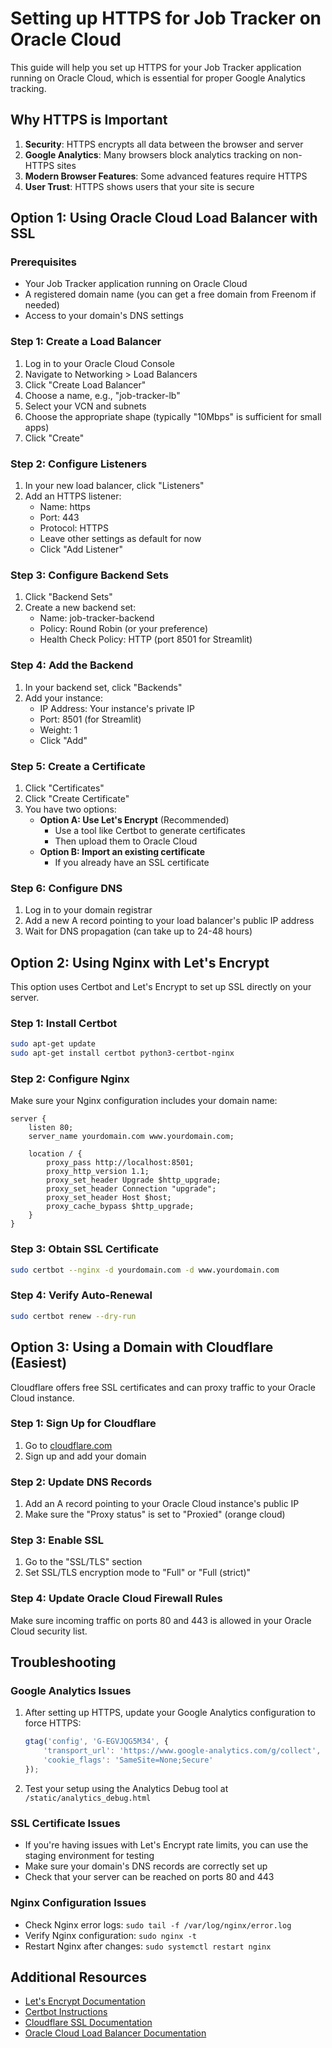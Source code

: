 # Setting up HTTPS for Job Tracker on Oracle Cloud

This guide will help you set up HTTPS for your Job Tracker application running on Oracle Cloud, which is essential for proper Google Analytics tracking.

## Why HTTPS is Important

1. **Security**: HTTPS encrypts all data between the browser and server
2. **Google Analytics**: Many browsers block analytics tracking on non-HTTPS sites
3. **Modern Browser Features**: Some advanced features require HTTPS
4. **User Trust**: HTTPS shows users that your site is secure

## Option 1: Using Oracle Cloud Load Balancer with SSL

### Prerequisites
- Your Job Tracker application running on Oracle Cloud
- A registered domain name (you can get a free domain from Freenom if needed)
- Access to your domain's DNS settings

### Step 1: Create a Load Balancer
1. Log in to your Oracle Cloud Console
2. Navigate to Networking > Load Balancers
3. Click "Create Load Balancer"
4. Choose a name, e.g., "job-tracker-lb"
5. Select your VCN and subnets
6. Choose the appropriate shape (typically "10Mbps" is sufficient for small apps)
7. Click "Create"

### Step 2: Configure Listeners
1. In your new load balancer, click "Listeners"
2. Add an HTTPS listener:
   - Name: https
   - Port: 443
   - Protocol: HTTPS
   - Leave other settings as default for now
   - Click "Add Listener"

### Step 3: Configure Backend Sets
1. Click "Backend Sets"
2. Create a new backend set:
   - Name: job-tracker-backend
   - Policy: Round Robin (or your preference)
   - Health Check Policy: HTTP (port 8501 for Streamlit)

### Step 4: Add the Backend
1. In your backend set, click "Backends"
2. Add your instance:
   - IP Address: Your instance's private IP
   - Port: 8501 (for Streamlit)
   - Weight: 1
   - Click "Add"

### Step 5: Create a Certificate
1. Click "Certificates"
2. Click "Create Certificate"
3. You have two options:
   - **Option A: Use Let's Encrypt** (Recommended)
     - Use a tool like Certbot to generate certificates
     - Then upload them to Oracle Cloud
   - **Option B: Import an existing certificate**
     - If you already have an SSL certificate

### Step 6: Configure DNS
1. Log in to your domain registrar
2. Add a new A record pointing to your load balancer's public IP address
3. Wait for DNS propagation (can take up to 24-48 hours)

## Option 2: Using Nginx with Let's Encrypt

This option uses Certbot and Let's Encrypt to set up SSL directly on your server.

### Step 1: Install Certbot
```bash
sudo apt-get update
sudo apt-get install certbot python3-certbot-nginx
```

### Step 2: Configure Nginx
Make sure your Nginx configuration includes your domain name:

```nginx
server {
    listen 80;
    server_name yourdomain.com www.yourdomain.com;
    
    location / {
        proxy_pass http://localhost:8501;
        proxy_http_version 1.1;
        proxy_set_header Upgrade $http_upgrade;
        proxy_set_header Connection "upgrade";
        proxy_set_header Host $host;
        proxy_cache_bypass $http_upgrade;
    }
}
```

### Step 3: Obtain SSL Certificate
```bash
sudo certbot --nginx -d yourdomain.com -d www.yourdomain.com
```

### Step 4: Verify Auto-Renewal
```bash
sudo certbot renew --dry-run
```

## Option 3: Using a Domain with Cloudflare (Easiest)

Cloudflare offers free SSL certificates and can proxy traffic to your Oracle Cloud instance.

### Step 1: Sign Up for Cloudflare
1. Go to [cloudflare.com](https://cloudflare.com)
2. Sign up and add your domain

### Step 2: Update DNS Records
1. Add an A record pointing to your Oracle Cloud instance's public IP
2. Make sure the "Proxy status" is set to "Proxied" (orange cloud)

### Step 3: Enable SSL
1. Go to the "SSL/TLS" section
2. Set SSL/TLS encryption mode to "Full" or "Full (strict)"

### Step 4: Update Oracle Cloud Firewall Rules
Make sure incoming traffic on ports 80 and 443 is allowed in your Oracle Cloud security list.

## Troubleshooting

### Google Analytics Issues
1. After setting up HTTPS, update your Google Analytics configuration to force HTTPS:
   ```javascript
   gtag('config', 'G-EGVJQG5M34', {
       'transport_url': 'https://www.google-analytics.com/g/collect',
       'cookie_flags': 'SameSite=None;Secure'
   });
   ```

2. Test your setup using the Analytics Debug tool at `/static/analytics_debug.html`

### SSL Certificate Issues
- If you're having issues with Let's Encrypt rate limits, you can use the staging environment for testing
- Make sure your domain's DNS records are correctly set up
- Check that your server can be reached on ports 80 and 443

### Nginx Configuration Issues
- Check Nginx error logs: `sudo tail -f /var/log/nginx/error.log`
- Verify Nginx configuration: `sudo nginx -t`
- Restart Nginx after changes: `sudo systemctl restart nginx`

## Additional Resources
- [Let's Encrypt Documentation](https://letsencrypt.org/docs/)
- [Certbot Instructions](https://certbot.eff.org/)
- [Cloudflare SSL Documentation](https://developers.cloudflare.com/ssl/)
- [Oracle Cloud Load Balancer Documentation](https://docs.oracle.com/en-us/iaas/Content/Balance/home.htm)
